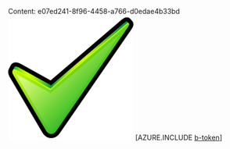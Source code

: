 Content: e07ed241-8f96-4458-a766-d0edae4b33bd![image](1952a90d-67fe-4701-bcbb-b66ba46b36aa.png)
[AZURE.INCLUDE [b-token](f031f219-f167-48af-9774-36b229092fbc.md)]

